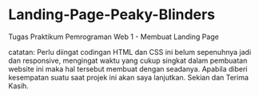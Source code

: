 # Landing-Page-Peaky-Blinders
Tugas Praktikum Pemrograman Web 1 - Membuat Landing Page

catatan: Perlu diingat codingan HTML dan CSS ini belum sepenuhnya jadi dan responsive, mengingat waktu yang cukup singkat dalam pembuatan website ini maka hal tersebut membuat dengan seadanya. Apabila diberi kesempatan suatu saat projek ini akan saya lanjutkan. Sekian dan Terima Kasih.
